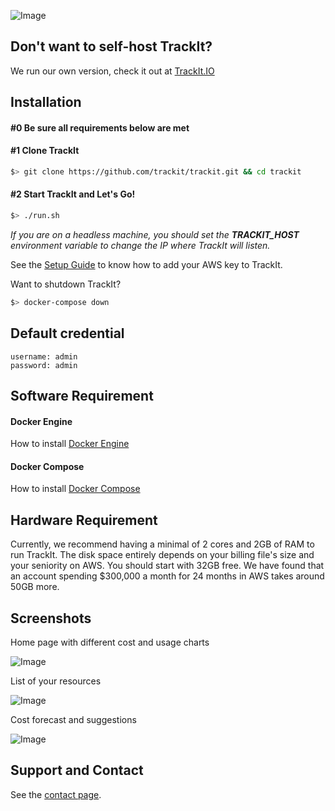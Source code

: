 ![Image](https://s3-us-west-2.amazonaws.com/trackit-public-artifacts/github-page/logo.png)

## Don't want to self-host TrackIt?

We run our own version, check it out at [TrackIt.IO](https://trackit.io/)


## Installation

#### #0 Be sure all requirements below are met


#### #1 Clone TrackIt
```sh
$> git clone https://github.com/trackit/trackit.git && cd trackit
```

#### #2 Start TrackIt and Let's Go!
```sh
$> ./run.sh
```
_If you are on a headless machine, you should set the **TRACKIT_HOST** environment variable to change the IP where TrackIt will listen._

See the [Setup Guide](https://www.trackit.io/#/app/setupguide) to know how to add your AWS key to TrackIt.

Want to shutdown TrackIt?
```sh
$> docker-compose down
```


## Default credential

```
username: admin
password: admin
```


## Software Requirement

#### Docker Engine
How to install [Docker Engine](https://docs.docker.com/engine/installation/)

#### Docker Compose
How to install [Docker Compose](https://docs.docker.com/compose/install/)


## Hardware Requirement
Currently, we recommend having a minimal of 2 cores and 2GB of RAM to run TrackIt.
The disk space entirely depends on your billing file's size and your seniority on AWS. You should start with 32GB free.
We have found that an account spending $300,000 a month for 24 months in AWS takes around 50GB more.

## Screenshots

Home page with different cost and usage charts

![Image](https://s3-us-west-2.amazonaws.com/trackit-public-artifacts/github-page/home.png)


List of your resources

![Image](https://s3-us-west-2.amazonaws.com/trackit-public-artifacts/github-page/VM.png)


Cost forecast and suggestions

![Image](https://s3-us-west-2.amazonaws.com/trackit-public-artifacts/github-page/forecast.png)


## Support and Contact

See the [contact page](https://www.trackit.io/landing/#contact).
